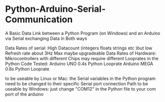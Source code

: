 # Python-Arduino-Serial-Communication
A Basic Data Link between a Python Program (on Windows) and an Arduino via Serial exchanging Data in Both ways

Data Rates of serial:   High Datacount (integers floats strings etc )but low Refresh rate about 3Hz Max maybe upgradeable
Data Rates of Hardware: Mikrocontrollers with different Chips may require different Looprates in the Python Code
                                    Tested:
                                    Arduino UNO 0.4s  Python Looprate
                                    Arduino MEGA 0.8s Python Looprate


to be useable by Linux or Mac: the Serial variables in the Python program need to be changed to their specific Serial port connection Path 
to be useable by Windows: just change "COM12" in the Python file to your com port of the arduino
